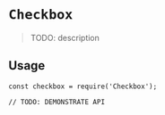 # `Checkbox`

> TODO: description

## Usage

```
const checkbox = require('Checkbox');

// TODO: DEMONSTRATE API
```
